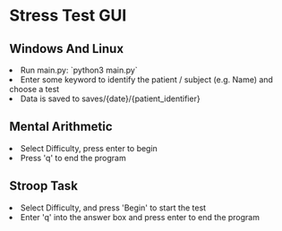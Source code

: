 # Stress Test GUI

## Windows And Linux
<li> Run main.py: `python3 main.py`
<li> Enter some keyword to identify the patient / subject (e.g. Name) and choose a test
<li> Data is saved to saves/{date}/{patient_identifier}

## Mental Arithmetic
<li> Select Difficulty, press enter to begin
<li> Press 'q' to end the program
  
## Stroop Task
<li> Select Difficulty, and press 'Begin' to start the test
<li> Enter 'q' into the answer box and press enter to end the program
